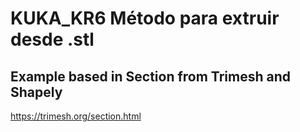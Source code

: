# KUKA_KR6 Método para extruir desde .stl


## Example based in Section from Trimesh and Shapely

https://trimesh.org/section.html